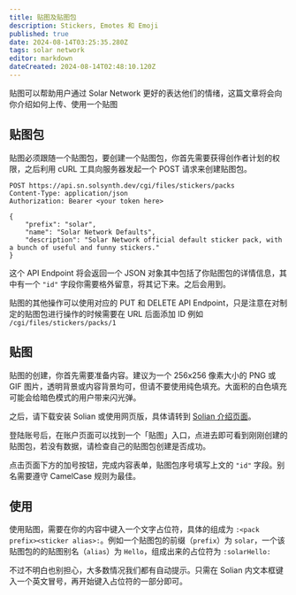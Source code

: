 ```yaml
---
title: 贴图及贴图包
description: Stickers, Emotes 和 Emoji
published: true
date: 2024-08-14T03:25:35.280Z
tags: solar network
editor: markdown
dateCreated: 2024-08-14T02:48:10.120Z
---
```


贴图可以帮助用户通过 Solar Network 更好的表达他们的情绪，这篇文章将会向你介绍如何上传、使用一个贴图

## 贴图包

贴图必须跟随一个贴图包，要创建一个贴图包，你首先需要获得创作者计划的权限，之后利用 cURL 工具向服务器发起一个 POST 请求来创建贴图包。

```http
POST https://api.sn.solsynth.dev/cgi/files/stickers/packs
Content-Type: application/json
Authorization: Bearer <your token here>

{
    "prefix": "solar",
    "name": "Solar Network Defaults",
    "description": "Solar Network official default sticker pack, with a bunch of useful and funny stickers."
}
```

这个 API Endpoint 将会返回一个 JSON 对象其中包括了你贴图包的详情信息，其中有一个 `"id"` 字段你需要格外留意，将其记下来。之后会用到。

贴图的其他操作可以使用对应的 PUT 和 DELETE API Endpoint，只是注意在对制定的贴图包进行操作的时候需要在 URL 后面添加 ID 例如 `/cgi/files/stickers/packs/1`

## 贴图

贴图的创建，你首先需要准备内容。建议为一个 256x256 像素大小的 PNG 或 GIF 图片，透明背景或内容背景均可，但请不要使用纯色填充。大面积的白色填充可能会给暗色模式的用户带来闪光弹。

之后，请下载安装 Solian 或使用网页版，具体请转到 [Solian 介绍页面](/zh/solar-network/solian)。

登陆账号后，在账户页面可以找到一个「贴图」入口，点进去即可看到刚刚创建的贴图包，若没有数据，请检查自己的贴图包创建是否成功。

点击页面下方的加号按钮，完成内容表单，贴图包序号填写上文的 `"id"` 字段。别名需要遵守 CamelCase 规则为最佳。

## 使用

使用贴图，需要在你的内容中键入一个文字占位符，具体的组成为 `:<pack prefix><sticker alias>:`。例如一个贴图包的前缀（`prefix`）为 `solar`，一个该贴图包的的贴图别名（`alias`）为 `Hello`，组成出来的占位符为 `:solarHello:`

不过不明白也别担心，大多数情况我们都有自动提示。只需在 Solian 内文本框键入一个英文冒号，再开始键入占位符的一部分即可。